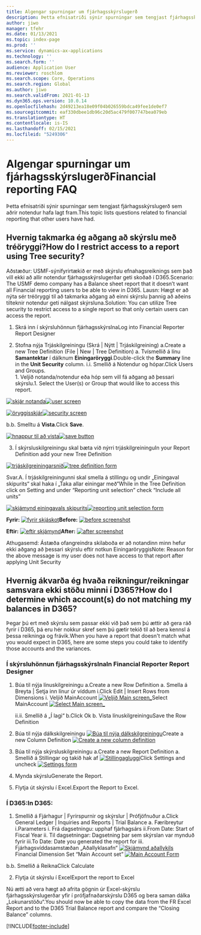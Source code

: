 ```yaml
---
title: Algengar spurningar um fjárhagsskýrslugerð
description: Þetta efnisatriði sýnir spurningar sem tengjast fjárhagsskýrslugerð sem aðrir notendur hafa lagt fram.
author: jiwo
manager: tfehr
ms.date: 01/13/2021
ms.topic: index-page
ms.prod: ''
ms.service: dynamics-ax-applications
ms.technology: ''
ms.search.form: ''
audience: Application User
ms.reviewer: roschlom
ms.search.scope: Core, Operations
ms.search.region: Global
ms.author: jiwo
ms.search.validFrom: 2021-01-13
ms.dyn365.ops.version: 10.0.14
ms.openlocfilehash: 2d49213ea18e09f04b026559bdca49fee1de0ef7
ms.sourcegitcommit: eaf330dbee1db96c20d5ac479f007747bea079eb
ms.translationtype: HT
ms.contentlocale: is-IS
ms.lasthandoff: 02/15/2021
ms.locfileid: "5249306"
---
```

# <a name="financial-reporting-faq"></a><span data-ttu-id="25865-103">Algengar spurningar um fjárhagsskýrslugerð</span><span class="sxs-lookup"><span data-stu-id="25865-103">Financial reporting FAQ</span></span> 

<span data-ttu-id="25865-104">Þetta efnisatriði sýnir spurningar sem tengjast fjárhagsskýrslugerð sem aðrir notendur hafa lagt fram.</span><span class="sxs-lookup"><span data-stu-id="25865-104">This topic lists questions related to financial reporting that other users have had.</span></span> 


## <a name="how-do-i-restrict-access-to-a-report-using-tree-security"></a><span data-ttu-id="25865-105">Hvernig takmarka ég aðgang að skýrslu með tréöryggi?</span><span class="sxs-lookup"><span data-stu-id="25865-105">How do I restrict access to a report using Tree security?</span></span>

<span data-ttu-id="25865-106">Aðstæður: USMF-sýnifyrirtækið er með skýrslu efnahagsreiknings sem það vill ekki að allir notendur fjárhagsskýrslugerðar geti skoðað í D365.</span><span class="sxs-lookup"><span data-stu-id="25865-106">Scenario: The USMF demo company has a Balance sheet report that it doesn’t want all Financial reporting users to be able to view in D365.</span></span> <span data-ttu-id="25865-107">Lausn: Hægt er að nýta sér tréöryggi til að takmarka aðgang að einni skýrslu þannig að aðeins tilteknir notendur geti nálgast skýrsluna.</span><span class="sxs-lookup"><span data-stu-id="25865-107">Solution: You can utilize Tree security to restrict access to a single report so that only certain users can access the report.</span></span> 

1.  <span data-ttu-id="25865-108">Skrá inn í skýrsluhönnun fjárhagsskýrslna</span><span class="sxs-lookup"><span data-stu-id="25865-108">Log into Financial Reporter Report Designer</span></span>

2.  <span data-ttu-id="25865-109">Stofna nýja Trjáskilgreiningu (Skrá | Nýtt | Trjáskilgreining) a.</span><span class="sxs-lookup"><span data-stu-id="25865-109">Create a new Tree Definition (File | New | Tree Definition) a.</span></span>    <span data-ttu-id="25865-110">Tvísmellið á línu **Samantektar** í dálknum **Einingaröryggi**.</span><span class="sxs-lookup"><span data-stu-id="25865-110">Double-click the **Summary** line in the **Unit Security** column.</span></span>
  <span data-ttu-id="25865-111">i.</span><span class="sxs-lookup"><span data-stu-id="25865-111">i.</span></span>    <span data-ttu-id="25865-112">Smellið á Notendur og hópar.</span><span class="sxs-lookup"><span data-stu-id="25865-112">Click Users and Groups.</span></span>  
          <span data-ttu-id="25865-113">1. Veljið notanda/notendur eða hóp sem vill fá aðgang að þessari skýrslu.</span><span class="sxs-lookup"><span data-stu-id="25865-113">1.    Select the User(s) or Group that would like to access this report.</span></span> 
          
<span data-ttu-id="25865-114">[![skjár notanda](./media/FR-FAQ_users.png)](./media/FR-FAQ_users.png)</span><span class="sxs-lookup"><span data-stu-id="25865-114">[![user screen](./media/FR-FAQ_users.png)](./media/FR-FAQ_users.png)</span></span>

<span data-ttu-id="25865-115">[![öryggisskjár](./media/FR-FAQ_security.jpg)](./media/FR-FAQ_security.jpg)</span><span class="sxs-lookup"><span data-stu-id="25865-115">[![security screen](./media/FR-FAQ_security.jpg)](./media/FR-FAQ_security.jpg)</span></span>

  <span data-ttu-id="25865-116">b.</span><span class="sxs-lookup"><span data-stu-id="25865-116">b.</span></span>    <span data-ttu-id="25865-117">Smelltu á **Vista**.</span><span class="sxs-lookup"><span data-stu-id="25865-117">Click **Save**.</span></span>
  
<span data-ttu-id="25865-118">[![hnappur til að vista](./media/FR-FAQ_save.png)](./media/FR-FAQ_save.png)</span><span class="sxs-lookup"><span data-stu-id="25865-118">[![save button](./media/FR-FAQ_save.png)](./media/FR-FAQ_save.png)</span></span>

3.  <span data-ttu-id="25865-119">Í skýrsluskilgreiningu skal bæta við nýrri trjáskilgreiningu</span><span class="sxs-lookup"><span data-stu-id="25865-119">In your Report Definition add your new Tree Definition</span></span>

<span data-ttu-id="25865-120">[![trjáskilgreiningarsnið](./media/FR-FAQ_tree-definition.jpg)](./media/FR-FAQ_tree-definition.jpg)</span><span class="sxs-lookup"><span data-stu-id="25865-120">[![tree definition form](./media/FR-FAQ_tree-definition.jpg)](./media/FR-FAQ_tree-definition.jpg)</span></span>

<span data-ttu-id="25865-121">Svar.</span><span class="sxs-lookup"><span data-stu-id="25865-121">A.</span></span>  <span data-ttu-id="25865-122">Í trjáskilgreiningunni skal smella á stillingu og undir „Einingaval skipurits“ skal haka í „Taka allar einingar með“</span><span class="sxs-lookup"><span data-stu-id="25865-122">While in the Tree Definition click on Setting and under “Reporting unit selection” check “Include all units”</span></span>

<span data-ttu-id="25865-123">[![skjámynd einingavals skipurits](./media/FR-FAQ_reporting-unit-selection.jpg)](./media/FR-FAQ_reporting-unit-selection.jpg)</span><span class="sxs-lookup"><span data-stu-id="25865-123">[![reporting unit selection form](./media/FR-FAQ_reporting-unit-selection.jpg)](./media/FR-FAQ_reporting-unit-selection.jpg)</span></span>

<span data-ttu-id="25865-124">**Fyrir:** [![fyrir skjáskot](./media/FR-FAQ_before.png)](./media/FR-FAQ_before.png)</span><span class="sxs-lookup"><span data-stu-id="25865-124">**Before:** [![before screenshot](./media/FR-FAQ_before.png)](./media/FR-FAQ_before.png)</span></span>

<span data-ttu-id="25865-125">**Eftir:** [![eftir skjámynd](./media/FR-FAQ_after.png)](./media/FR-FAQ_after.png)</span><span class="sxs-lookup"><span data-stu-id="25865-125">**After:** [![after screenshot](./media/FR-FAQ_after.png)](./media/FR-FAQ_after.png)</span></span>

<span data-ttu-id="25865-126">Athugasemd: Ástæða ofangreindra skilaboða er að notandinn minn hefur ekki aðgang að þessari skýrslu eftir notkun Einingaröryggis</span><span class="sxs-lookup"><span data-stu-id="25865-126">Note: Reason for the above message is my user does not have access to that report after applying Unit Security</span></span>



## <a name="how-do-i-determine-which-accounts-do-not-matching-my-balances-in-d365"></a><span data-ttu-id="25865-127">Hvernig ákvarða ég hvaða reikningur/reikningar samsvara ekki stöðu minni í D365?</span><span class="sxs-lookup"><span data-stu-id="25865-127">How do I determine which account(s) do not matching my balances in D365?</span></span>

<span data-ttu-id="25865-128">Þegar þú ert með skýrslu sem passar ekki við það sem þú ættir að gera ráð fyrir í D365, þá eru hér nokkur skref sem þú gætir tekið til að bera kennsl á þessa reikninga og frávik.</span><span class="sxs-lookup"><span data-stu-id="25865-128">When you have a report that doesn't match what you would expect in D365, here are some steps you could take to identify those accounts and the variances.</span></span> 

### <a name="in-financial-reporter-report-designer"></a><span data-ttu-id="25865-129">Í skýrsluhönnun fjárhagsskýrslna</span><span class="sxs-lookup"><span data-stu-id="25865-129">In Financial Reporter Report Designer</span></span>

1.  <span data-ttu-id="25865-130">Búa til nýja línuskilgreiningu a.</span><span class="sxs-lookup"><span data-stu-id="25865-130">Create a new Row Definition a.</span></span>    <span data-ttu-id="25865-131">Smella á Breyta | Setja inn línur úr víddum i.</span><span class="sxs-lookup"><span data-stu-id="25865-131">Click Edit | Insert Rows from Dimensions i.</span></span>  <span data-ttu-id="25865-132">Veljið MainAccount [![Veljið Main screen_](./media/FR-FAQ_selectmain_.png)](./media/FR-FAQ_selectmain_.png)</span><span class="sxs-lookup"><span data-stu-id="25865-132">Select MainAccount [![Select Main screen_](./media/FR-FAQ_selectmain_.png)](./media/FR-FAQ_selectmain_.png)</span></span>
    
    <span data-ttu-id="25865-133">ii.</span><span class="sxs-lookup"><span data-stu-id="25865-133">ii.</span></span> <span data-ttu-id="25865-134">Smellið á „Í lagi“ b.</span><span class="sxs-lookup"><span data-stu-id="25865-134">Click Ok b.</span></span>    <span data-ttu-id="25865-135">Vista línuskilgreiningu</span><span class="sxs-lookup"><span data-stu-id="25865-135">Save the Row Definition</span></span>

2.  <span data-ttu-id="25865-136">Búa til nýja dálkskilgreiningu     [![Búa til nýja dálkskilgreiningu](./media/FR-FAQ_column.png)](./media/FR-FAQ_column.png)</span><span class="sxs-lookup"><span data-stu-id="25865-136">Create a new Column Definition     [![Create a new column definition](./media/FR-FAQ_column.png)](./media/FR-FAQ_column.png)</span></span>

3.  <span data-ttu-id="25865-137">Búa til nýja skýrsluskilgreiningu a.</span><span class="sxs-lookup"><span data-stu-id="25865-137">Create a new Report Definition a.</span></span>    <span data-ttu-id="25865-138">Smellið á Stillingar og takið hak af [![Stillingagluggi](./media/FR-FAQ_settings.png)](./media/FR-FAQ_settings.png)</span><span class="sxs-lookup"><span data-stu-id="25865-138">Click Settings and uncheck [![Settings form](./media/FR-FAQ_settings.png)](./media/FR-FAQ_settings.png)</span></span>
   
4.  <span data-ttu-id="25865-139">Mynda skýrslu</span><span class="sxs-lookup"><span data-stu-id="25865-139">Generate the Report.</span></span> 

5.  <span data-ttu-id="25865-140">Flytja út skýrslu í Excel.</span><span class="sxs-lookup"><span data-stu-id="25865-140">Export the Report to Excel.</span></span>

### <a name="in-d365"></a><span data-ttu-id="25865-141">Í D365:</span><span class="sxs-lookup"><span data-stu-id="25865-141">In D365:</span></span> 
1.  <span data-ttu-id="25865-142">Smellið á Fjárhagur | Fyrirspurnir og skýrslur | Prófjöfnuður a.</span><span class="sxs-lookup"><span data-stu-id="25865-142">Click General Ledger | Inquiries and Reports | Trial Balance a.</span></span>    <span data-ttu-id="25865-143">Færibreytur i.</span><span class="sxs-lookup"><span data-stu-id="25865-143">Parameters i.</span></span>  <span data-ttu-id="25865-144">Frá dagsetningu: upphaf fjárhagsárs ii.</span><span class="sxs-lookup"><span data-stu-id="25865-144">From Date: Start of Fiscal Year ii.</span></span> <span data-ttu-id="25865-145">Til dagsetningar: Dagsetning þar sem skýrslan var mynduð fyrir iii.</span><span class="sxs-lookup"><span data-stu-id="25865-145">To Date: Date you generated the report for iii.</span></span>    <span data-ttu-id="25865-146">Fjárhagsvíddasamstæðan „Aðallyklasafn“ [![Skjámynd aðallykils](./media/FR-FAQ_mainacct.png)](./media/FR-FAQ_mainacct.png)</span><span class="sxs-lookup"><span data-stu-id="25865-146">Financial Dimension Set “Main Account set” [![Main Account Form](./media/FR-FAQ_mainacct.png)](./media/FR-FAQ_mainacct.png)</span></span>
      
  <span data-ttu-id="25865-147">b.</span><span class="sxs-lookup"><span data-stu-id="25865-147">b.</span></span>    <span data-ttu-id="25865-148">Smellið á Reikna</span><span class="sxs-lookup"><span data-stu-id="25865-148">Click Calculate</span></span>

2.  <span data-ttu-id="25865-149">Flytja út skýrslu í Excel</span><span class="sxs-lookup"><span data-stu-id="25865-149">Export the report to Excel</span></span>

<span data-ttu-id="25865-150">Nú ætti að vera hægt að afrita gögnin úr Excel-skýrslu fjárhagsskýrslugerðar yfir í prófjafnaðarskýrslu D365 og bera saman dálka „Lokunarstöðu“.</span><span class="sxs-lookup"><span data-stu-id="25865-150">You should now be able to copy the data from the FR Excel Report and to the D365 Trial Balance report and compare the “Closing Balance” columns.</span></span>


[!INCLUDE[footer-include](../../includes/footer-banner.md)]
